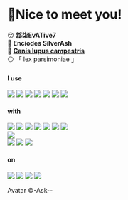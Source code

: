 # 🥰Nice to meet you!

😛 **邶柒EvATive7**  
💐 **Enciodes SilverAsh**  
🐺 [**Canis lupus campestris**](https://en.wikipedia.org/wiki/Steppe_wolf)  
⚪ 「 lex parsimoniae 」

#### I use  
![](https://img.shields.io/badge/Spring-white?logo=spring&logoColor=6DB33F)
![](https://img.shields.io/badge/Vue-white?logo=vuedotjs&logoColor=4FC08D)
![](https://img.shields.io/badge/.NET-white?logo=dotnet&logoColor=512BD4)
![](https://img.shields.io/badge/Android-white?logo=android&logoColor=34A853)
![](https://img.shields.io/badge/Flutter-white?logo=flutter&logoColor=02569B)
![](https://img.shields.io/badge/Nginx-white?logo=nginx&logoColor=009639)
![](https://img.shields.io/badge/TensorFlow-white?logo=tensorflow&logoColor=FF6F00)
#### with
![](https://img.shields.io/badge/Python-white?logo=python&logoColor=3776AB)
![](https://img.shields.io/badge/JavaScript-white?logo=javascript&logoColor=F7DF1E)
![](https://img.shields.io/badge/TypeScript-white?logo=typescript&logoColor=3178C6)
![](https://img.shields.io/badge/C%23-white?logo=csharp&logoColor=512BD4)
![](https://img.shields.io/badge/C++-white?logo=cplusplus&logoColor=00599C)
![](https://img.shields.io/badge/Java-white?logo=oracle&logoColor=F80000)
![](https://img.shields.io/badge/Dart-white?logo=dart&logoColor=0175C2)<br>
![](https://img.shields.io/badge/Material_Design-white?logo=materialdesign&logoColor=757575)<br>
![](https://img.shields.io/badge/Code-white?logo=visualstudiocode&logoColor=007ACC)
![](https://img.shields.io/badge/Git-white?logo=git&logoColor=F05032)
![](https://img.shields.io/badge/Firefox-white?logo=firefoxbrowser&logoColor=FF7139)
#### on
![](https://img.shields.io/badge/Windows-white?logo=windows&logoColor=0078D4)
![](https://img.shields.io/badge/Ubuntu-white?logo=ubuntu&logoColor=E95420)
![](https://img.shields.io/badge/Nvidia-white?logo=nvidia&logoColor=76B900)
![](https://img.shields.io/badge/Intel-white?logo=intel&logoColor=0071C5)

Avatar ©-Ask--
